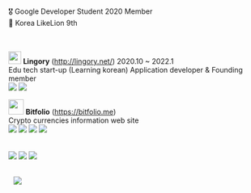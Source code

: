 🎖 Google Developer Student 2020 Member<br>
🦁 Korea LikeLion 9th <br>
<br>
<br>
 


<img src="https://play-lh.googleusercontent.com/Tl08df19MlhTQFPky53PteQ2xD-MAUSzGNnGlPDV3xoKlh3ihYLsF54b51xIzlUC3CA=s360-rw"
        width=25px
         height=25px
    /></a> 
 <b>Lingory</b> (http://lingory.net/) 2020.10 ~ 2022.1 <br>
Edu tech start-up (Learning korean)
Application developer & Founding member
<br>
<img src="https://img.shields.io/badge/Flutter-3766AB?style=flat-square&logo=flutter&logoColor=white"/></a> <img src="https://img.shields.io/badge/Dart-3766AB?style=flat-square&logo=dart&logoColor=white"/></a><br>


<img src="https://user-images.githubusercontent.com/70798972/151666852-2b83c6d6-cc14-4f8d-a1d6-a25729f07d04.png"
        width=30px
         height=30px
    /></a> 
 <b>Bitfolio</b> (https://bitfolio.me) <br>
Crypto currencies information web site<br>
<img src="https://img.shields.io/badge/React-3766AB?style=flat-square&logo=React&logoColor=white"/></a> <img src="https://img.shields.io/badge/Redux-3766AB?style=flat-square&logo=Redux&logoColor=white"/> <img src="https://img.shields.io/badge/JavaScript-3766AB?style=flat-square&logo=JavaScript&logoColor=white"/></a> 
<img src="https://img.shields.io/badge/TypeScript-3766AB?style=flat-square&logo=TypeScript&logoColor=white"/></a><br><br><br>
<img src="https://img.shields.io/badge/Django-3766AB?style=flat-square&logo=Django&logoColor=white"/></a> <img src="https://img.shields.io/badge/Python-3766AB?style=flat-square&logo=Python&logoColor=white"/></a> <img src="https://img.shields.io/badge/Firebase-3766AB?style=flat-square&logo=Firebase&logoColor=white"/></a>
<br>

<br>
<a href="https://muhly.tistory.com/">
    <img 
        src="http://img.shields.io/badge/-Tech%20Blog-655ced?style=flat&logo=github&link=https://muhly.tistory.com/"
        style="height : auto; margin-left : 10px; margin-right : 10px;"/>
</a>
